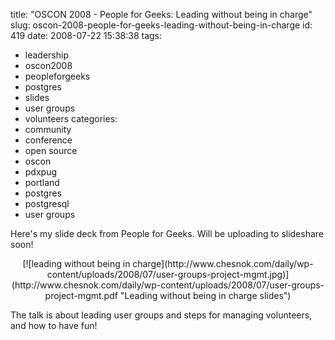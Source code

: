 title: "OSCON 2008 - People for Geeks: Leading without being in charge"
slug: oscon-2008-people-for-geeks-leading-without-being-in-charge
id: 419
date: 2008-07-22 15:38:38
tags: 
- leadership
- oscon2008
- peopleforgeeks
- postgres
- slides
- user groups
- volunteers
categories: 
- community
- conference
- open source
- oscon
- pdxpug
- portland
- postgres
- postgresql
- user groups

Here's my slide deck from People for Geeks. Will be uploading to slideshare soon!

<center>[![leading without being in charge](http://www.chesnok.com/daily/wp-content/uploads/2008/07/user-groups-project-mgmt.jpg)](http://www.chesnok.com/daily/wp-content/uploads/2008/07/user-groups-project-mgmt.pdf "Leading without being in charge slides")</center>

The talk is about leading user groups and steps for managing volunteers, and how to have fun!
